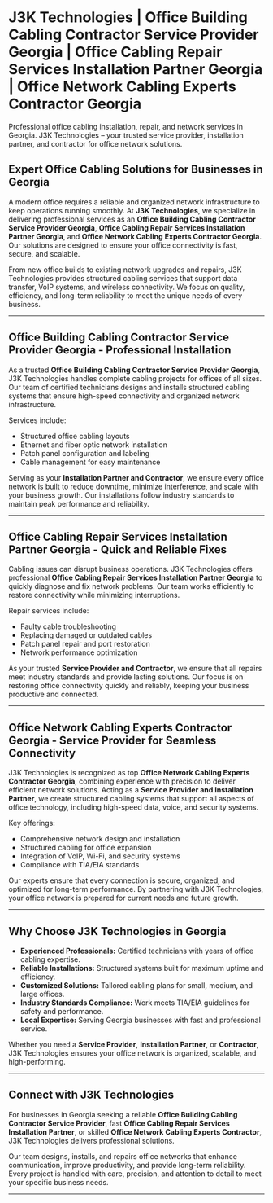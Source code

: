 



# J3K Technologies | Office Building Cabling Contractor Service Provider Georgia | Office Cabling Repair Services Installation Partner Georgia | Office Network Cabling Experts Contractor Georgia

Professional office cabling installation, repair, and network services in Georgia. J3K Technologies – your trusted service provider, installation partner, and contractor for office network solutions.

## Expert Office Cabling Solutions for Businesses in Georgia

A modern office requires a reliable and organized network infrastructure to keep operations running smoothly. At **J3K Technologies**, we specialize in delivering professional services as an **Office Building Cabling Contractor Service Provider Georgia**, **Office Cabling Repair Services Installation Partner Georgia**, and **Office Network Cabling Experts Contractor Georgia**. Our solutions are designed to ensure your office connectivity is fast, secure, and scalable.

From new office builds to existing network upgrades and repairs, J3K Technologies provides structured cabling services that support data transfer, VoIP systems, and wireless connectivity. We focus on quality, efficiency, and long-term reliability to meet the unique needs of every business.

---

## Office Building Cabling Contractor Service Provider Georgia - Professional Installation

As a trusted **Office Building Cabling Contractor Service Provider Georgia**, J3K Technologies handles complete cabling projects for offices of all sizes. Our team of certified technicians designs and installs structured cabling systems that ensure high-speed connectivity and organized network infrastructure.

Services include:
- Structured office cabling layouts  
- Ethernet and fiber optic network installation  
- Patch panel configuration and labeling  
- Cable management for easy maintenance  

Serving as your **Installation Partner and Contractor**, we ensure every office network is built to reduce downtime, minimize interference, and scale with your business growth. Our installations follow industry standards to maintain peak performance and reliability.

---

## Office Cabling Repair Services Installation Partner Georgia - Quick and Reliable Fixes

Cabling issues can disrupt business operations. J3K Technologies offers professional **Office Cabling Repair Services Installation Partner Georgia** to quickly diagnose and fix network problems. Our team works efficiently to restore connectivity while minimizing interruptions.

Repair services include:
- Faulty cable troubleshooting  
- Replacing damaged or outdated cables  
- Patch panel repair and port restoration  
- Network performance optimization  

As your trusted **Service Provider and Contractor**, we ensure that all repairs meet industry standards and provide lasting solutions. Our focus is on restoring office connectivity quickly and reliably, keeping your business productive and connected.

---

## Office Network Cabling Experts Contractor Georgia - Service Provider for Seamless Connectivity

J3K Technologies is recognized as top **Office Network Cabling Experts Contractor Georgia**, combining experience with precision to deliver efficient network solutions. Acting as a **Service Provider and Installation Partner**, we create structured cabling systems that support all aspects of office technology, including high-speed data, voice, and security systems.

Key offerings:
- Comprehensive network design and installation  
- Structured cabling for office expansion  
- Integration of VoIP, Wi-Fi, and security systems  
- Compliance with TIA/EIA standards  

Our experts ensure that every connection is secure, organized, and optimized for long-term performance. By partnering with J3K Technologies, your office network is prepared for current needs and future growth.

---

## Why Choose J3K Technologies in Georgia

- **Experienced Professionals:** Certified technicians with years of office cabling expertise.  
- **Reliable Installations:** Structured systems built for maximum uptime and efficiency.  
- **Customized Solutions:** Tailored cabling plans for small, medium, and large offices.  
- **Industry Standards Compliance:** Work meets TIA/EIA guidelines for safety and performance.  
- **Local Expertise:** Serving Georgia businesses with fast and professional service.  

Whether you need a **Service Provider**, **Installation Partner**, or **Contractor**, J3K Technologies ensures your office network is organized, scalable, and high-performing.

---

## Connect with J3K Technologies

For businesses in Georgia seeking a reliable **Office Building Cabling Contractor Service Provider**, fast **Office Cabling Repair Services Installation Partner**, or skilled **Office Network Cabling Experts Contractor**, J3K Technologies delivers professional solutions.  

Our team designs, installs, and repairs office networks that enhance communication, improve productivity, and provide long-term reliability. Every project is handled with care, precision, and attention to detail to meet your specific business needs.

---
